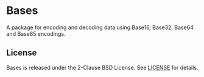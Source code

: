 # Bases

A package for encoding and decoding data using Base16, Base32, Base64 and Base85 encodings.

## License
Bases is released under the 2-Clause BSD License. See [LICENSE](LICENSE) for details.
